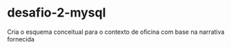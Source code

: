 # desafio-2-mysql
Cria o esquema conceitual para o contexto de oficina com base na narrativa fornecida
